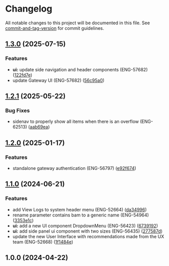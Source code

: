 # Changelog

All notable changes to this project will be documented in this file. See [commit-and-tag-version](https://github.com/absolute-version/commit-and-tag-version) for commit guidelines.

## [1.3.0](https://github.com/bluecatengineering/limani/compare/v1.2.0...v1.3.0) (2025-07-15)

### Features

-   **ui:** update side navigation and header components (ENG-57682) ([122fd7e](https://github.com/bluecatengineering/limani/commit/122fd7edae84fd662b18b034887cfcb132f152e5))
-   update Gateway UI (ENG-57682) ([56c95a0](https://github.com/bluecatengineering/limani/commit/56c95a00e01ee7b7652f09ddf410f823d37be9c9))

## [1.2.1](https://github.com/bluecatengineering/limani/compare/v1.2.0...v1.2.1) (2025-05-22)

### Bug Fixes

-   sidenav to properly show all items when there is an overflow (ENG-62513) ([aab69ea](https://github.com/bluecatengineering/limani/commit/aab69ea8b1a378c55d828003b35127ebdb1465af))

## [1.2.0](https://github.com/bluecatengineering/limani/compare/v1.1.0...v1.2.0) (2025-01-17)

### Features

-   standalone gateway authentication (ENG-56797) ([e92f674](https://github.com/bluecatengineering/limani/commit/e92f6748cd42e346c5162ecddd746b23c0730771))

## [1.1.0](https://github.com/bluecatengineering/limani/compare/v1.0.0...v1.1.0) (2024-06-21)

### Features

-   add View Logs to system header menu (ENG-52664) ([da34996](https://github.com/bluecatengineering/limani/commit/da34996b6175c4675e7362ef86e91274b315e619))
-   rename parameter contains bam to a generic name (ENG-54964) ([3353e1c](https://github.com/bluecatengineering/limani/commit/3353e1c69d7903e9803df4b4750ebd5ba169e27f))
-   **ui:** add a new UI component DropdownMenu (ENG-56423) ([6739192](https://github.com/bluecatengineering/limani/commit/6739192b1740ee4df28a703617bc8df448cbc2ce))
-   **ui:** add side panel ui component with two sizes (ENG-56435) ([277587d](https://github.com/bluecatengineering/limani/commit/277587d96bdf0f5687e0457a62d47d46e8ed575f))
-   update the new User Interface with recommendations made from the UX team (ENG-52668) ([1f1484e](https://github.com/bluecatengineering/limani/commit/1f1484e234e8897221b99ce4d9be6ac1d0a73a1d))

## 1.0.0 (2024-04-22)

